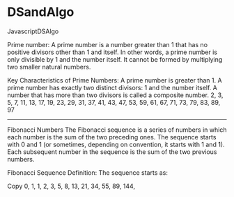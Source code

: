 # DSandAlgo
JavascriptDSAlgo

Prime number:  A prime number is a number greater than 1 that has no positive divisors other than 1 and itself. In other words, a prime number is only divisible by 1 and the number itself. It cannot be formed by multiplying two smaller natural numbers.

Key Characteristics of Prime Numbers:
A prime number is greater than 1.
A prime number has exactly two distinct divisors: 1 and the number itself.
A number that has more than two divisors is called a composite number.
2, 3, 5, 7, 11, 13, 17, 19, 23, 29, 31, 37, 41, 43, 47, 53, 59, 61, 67, 71, 73, 79, 83, 89, 97

------------------------------------------------------------------------------------------------------------------------------------------------------------------------------------------------------------------------------------------


Fibonacci Numbers
The Fibonacci sequence is a series of numbers in which each number is the sum of the two preceding ones. The sequence starts with 0 and 1 (or sometimes, depending on convention, it starts with 1 and 1). Each subsequent number in the sequence is the sum of the two previous numbers.

Fibonacci Sequence Definition:
The sequence starts as:

Copy
0, 1, 1, 2, 3, 5, 8, 13, 21, 34, 55, 89, 144, 
